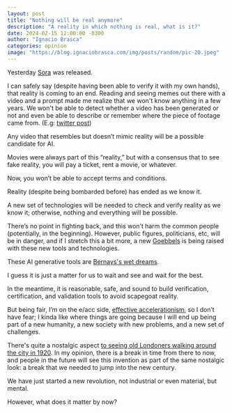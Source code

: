 ```yaml
---
layout: post
title: "Nothing will be real anymore"
description: "A reality in which nothing is real, what is it?"
date: 2024-02-15 12:00:00 -0300
author: "Ignacio Brasca"
categories: opinion
image: "https://blog.ignaciobrasca.com/img/posts/random/pic-20.jpeg"
---
```


Yesterday [Sora](https://openai.com/sora) was released.

I can safely say (despite having been able to verify it with my own hands), that reality is coming to an end. Reading and seeing memes out there with a video and a prompt made me realize that we won't know anything in a few years. We won't be able to detect whether a video has been generated or not and even be able to describe or remember where the piece of footage came from. (E.g: [twitter post](https://twitter.com/billpeeb/status/1758650919430848991))

Any video that resembles but doesn’t mimic reality will be a possible candidate for AI.

Movies were always part of this “reality,” but with a consensus that to see fake reality, you will pay a ticket, rent a movie, or whatever.

Now, you won’t be able to accept terms and conditions.

Reality (despite being bombarded before) has ended as we know it.

A new set of technologies will be needed to check and verify reality as we know it; otherwise, nothing and everything will be possible. 

There’s no point in fighting back, and this won’t harm the common people (potentially, in the beginning). However, public figures, politicians, etc, will be in danger, and if I stretch this a bit more, a new [Goebbels](https://en.wikipedia.org/wiki/Joseph_Goebbels) is being raised with these new tools and technologies.

These AI generative tools are [Bernays's wet dreams](https://en.wikipedia.org/wiki/Edward_Bernays).

I guess it is just a matter for us to wait and see and wait for the best.

In the meantime, it is reasonable, safe, and sound to build verification, certification, and validation tools to avoid scapegoat reality. 

But being fair, I’m on the e/acc side, [effective accelerationism](https://en.wikipedia.org/wiki/Effective_accelerationism), so I don’t have fear; I kinda like where things are going because I will end up being part of a new humanity, a new society with new problems, and a new set of challenges. 

There's quite a nostalgic aspect [to seeing old Londoners walking around the city in 1920](https://www.youtube.com/watch?v=6Kubz9fYTTc). In my opinion, there is a break in time from there to now, and people in the future will see this invention as part of the same nostalgic look: a break that we needed to jump into the new century. 

We have just started a new revolution, not industrial or even material, but mental.

However, what does it matter by now?